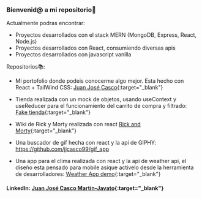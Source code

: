 ### Bienvenid@ a mi repositorio🤗

Actualmente podras encontrar:

  - Proyectos desarrollados con el stack MERN (MongoDB, Express, React, Node.js)
  - Proyectos desarrollados con React, consumiendo diversas apis
  - Proyectos desarrollados con javascript vanilla

Repositorios📚:

 - Mi portofolio donde podeis conocerme algo mejor. Esta hecho con React + TailWind CSS: [Juan José Casco](https://juanjosecasco.netlify.app/){:target="_blank"}

 - Tienda realizada con un mock de objetos, usando useContext y useReducer para el funcionamiento del carrito de compra y filtrado: [Fake tienda](https://faketienda.netlify.app/){:target="_blank"}

 - Wiki de Rick y Morty realizada con react [Rick and Morty](https://wikirick-and-morty.netlify.app){:target="_blank"}
   
 - Una buscador de gif hecha con react y la api de GIPHY: https://github.com/jjcasco99/gif_app

 - Una app para el clima realizada con react y la api de weather api, el diseño esta pensado para mobile asique activelo desde la herramienta de desarrolladores: [Weather App demo](https://weatherapp-jjcasco.netlify.app/){:target="_blank"}



#### LinkedIn: [Juan José Casco Martín-Javato](https://www.linkedin.com/in/juanjosecascomartin-javato/){:target="_blank"}

